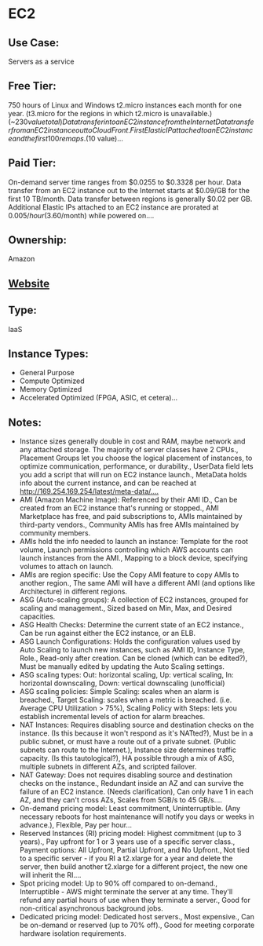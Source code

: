 # EC2

## Use Case: 
Servers as a service

## Free Tier: 
750 hours of Linux and Windows t2.micro instances each month for one year. (t3.micro for the regions in which t2.micro is unavailable.) (~$230 value total)
Data transfer into an EC2 instance from the Internet
Data transfer from an EC2 instance out to CloudFront.
First Elastic IP attached to an EC2 instance and the first 100 remaps. ($10 value)…

## Paid Tier: 
On-demand server time ranges from $0.0255 to $0.3328 per hour.
Data transfer from an EC2 instance out to the Internet starts at $0.09/GB for the first 10 TB/month.
Data transfer between regions is generally $0.02 per GB.
Additional Elastic IPs attached to an EC2 instance are prorated at $0.005/hour ($3.60/month) while powered on.…

## Ownership: 
Amazon

## [Website](https://aws.amazon.com/ec2/)

## Type: 
IaaS

## Instance Types: 
- General Purpose
- Compute Optimized
- Memory Optimized
- Accelerated Optimized (FPGA, ASIC, et cetera)…

## Notes: 
  - Instance sizes generally double in cost and RAM, maybe network and any attached storage. The majority of server classes have 2 CPUs., Placement Groups let you choose the logical placement of instances, to optimize communication, performance, or durability., UserData field lets you add a script that will run on EC2 instance launch., MetaData holds info about the current instance, and can be reached at http://169.254.169.254/latest/meta-data/.…
  - AMI (Amazon Machine Image): Referenced by their AMI ID., Can be created from an EC2 instance that's running or stopped., AMI Marketplace has free, and paid subscriptions to, AMIs maintained by third-party vendors., Community AMIs has free AMIs maintained by community members.
  - AMIs hold the info needed to launch an instance: Template for the root volume, Launch permissions controlling which AWS accounts can launch instances from the AMI., Mapping to a block device, specifying volumes to attach on launch.
  - AMIs are region specific: Use the Copy AMI feature to copy AMIs to another region., The same AMI will have a different AMI (and options like Architecture) in different regions.
  - ASG (Auto-scaling groups): A collection of EC2 instances, grouped for scaling and management., Sized based on Min, Max, and Desired capacities.
  - ASG Health Checks: Determine the current state of an EC2 instance., Can be run against either the EC2 instance, or an ELB.
  - ASG Launch Configurations: Holds the configuration values used by Auto Scaling to launch new instances, such as AMI ID, Instance Type, Role., Read-only after creation. Can be cloned (which can be edited?), Must be manually edited by updating the Auto Scaling settings.
  - ASG scaling types: Out: horizontal scaling, Up: vertical scaling, In: horizontal downscaling, Down: vertical downscaling (unofficial)
  - ASG scaling policies: Simple Scaling: scales when an alarm is breached., Target Scaling: scales when a metric is breached. (i.e. Average CPU Utilization > 75%), Scaling Policy with Steps: lets you establish incremental levels of action for alarm breaches.
  - NAT Instances: Requires disabling source and destination checks on the instance. (Is this because it won't respond as it's NATted?), Must be in a public subnet, or must have a route out of a private subnet. (Public subnets can route to the Internet.), Instance size determines traffic capacity. (Is this tautological?), HA possible through a mix of ASG, multiple subnets in different AZs, and scripted failover.
  - NAT Gateway: Does not requires disabling source and destination checks on the instance., Redundant inside an AZ and can survive the failure of an EC2 instance. (Needs clarification), Can only have 1 in each AZ, and they can't cross AZs, Scales from 5GB/s to 45 GB/s.…
  - On-demand pricing model: Least commitment, Uninterruptible. (Any necessary reboots for host maintenance will notify you days or weeks in advance.), Flexible, Pay per hour…
  - Reserved Instances (RI) pricing model: Highest commitment (up to 3 years)., Pay upfront for 1 or 3 years use of a specific server class., Payment options: All Upfront, Partial Upfront, and No Upfront., Not tied to a specific server - if you RI a t2.xlarge for a year and delete the server, then build another t2.xlarge for a different project, the new one will inherit the RI.…
  - Spot pricing model: Up to 90% off compared to on-demand., Interruptible - AWS might terminate the server at any time. They'll refund any partial hours of use when they terminate a server., Good for non-critical asynchronous background jobs.
  - Dedicated pricing model: Dedicated host servers., Most expensive., Can be on-demand or reserved (up to 70% off)., Good for meeting corporate hardware isolation requirements.
